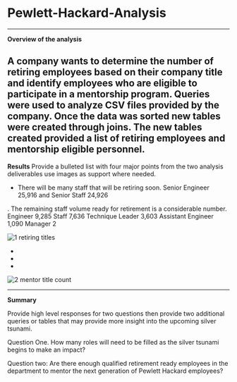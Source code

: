 # Pewlett-Hackard-Analysis

--------------------------------------------------------------------------------------------------
 
**Overview of the analysis**
 
 A company wants to determine the number of retiring employees based on their company title and  identify employees who are eligible to participate in a mentorship program. Queries were used to analyze CSV files provided by the company. Once the data was sorted new tables were created through joins. The new tables created provided a list of retiring employees and mentorship eligible personnel.
--------------------------------------------------------------------------------------------------
**Results**
    Provide a bulleted list with four major points from the two analysis deliverables use images as support where needed.
    
- There will be many staff that will be retiring soon. 
Senior Engineer 25,916 and Senior Staff 24,926

. The remaining staff volume ready for retirement is a considerable number. 
Engineer 9,285
Staff 7,636
Technique Leader 3,603
Assistant Engineer 1,090
Manager 2
 

![1 retiring titles](https://user-images.githubusercontent.com/113808332/215241815-fd29eb37-7f3f-4251-99dd-22f79f7143aa.png)


-



-

-
![2 mentor title count ](https://user-images.githubusercontent.com/113808332/215241827-90d402e6-4ca3-42f9-9a7d-5fff898ef521.png)




--------------------------------------------------------------------------------------------------
**Summary**

Provide high level responses for two questions then provide two additional queries or tables that may provide more insight into the upcoming silver tsunami.

Question One. How many roles will need to be filled as the silver tsunami begins to make an impact?


Question two: Are there enough qualified retirement ready employees in the department to mentor the next generation of Pewlett Hackard employees?
